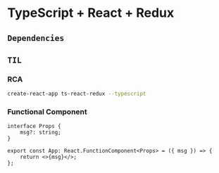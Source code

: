 # TypeScript + React + Redux

## `Dependencies`

## `TIL`

### RCA

```bash
create-react-app ts-react-redux --typescript
```

### Functional Component

```tsx
interface Props {
    msg?: string;
}

export const App: React.FunctionComponent<Props> = ({ msg }) => {
    return <>{msg}</>;
};
```
